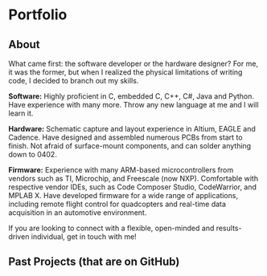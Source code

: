 # Portfolio

## About
What came first: the software developer or the hardware designer? For me, it was the former, but when I realized the physical limitations of writing code, I decided to branch out my skills.

**Software:**
Highly proficient in C, embedded C, C++, C#, Java and Python. Have experience with many more. Throw any new language at me and I will learn it.

**Hardware:**
Schematic capture and layout experience in Altium, EAGLE and Cadence. Have designed and assembled numerous PCBs from start to finish. Not afraid of surface-mount components, and can solder anything down to 0402.

**Firmware:**
Experience with many ARM-based microcontrollers from vendors such as TI, Microchip, and Freescale (now NXP). Comfortable with respective vendor IDEs, such as Code Composer Studio, CodeWarrior, and MPLAB X. Have developed firmware for a wide range of applications, including remote flight control for quadcopters and real-time data acquisition in an automotive environment.

If you are looking to connect with a flexible, open-minded and results-driven individual, get in touch with me!

## Past Projects (that are on GitHub)
